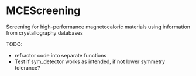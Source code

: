# MCEScreening
Screening for high-performance magnetocaloric materials using information from crystallography databases

TODO:
- refractor code into separate functions
- Test if sym_detector works as intended, if not lower symmetry tolerance?
